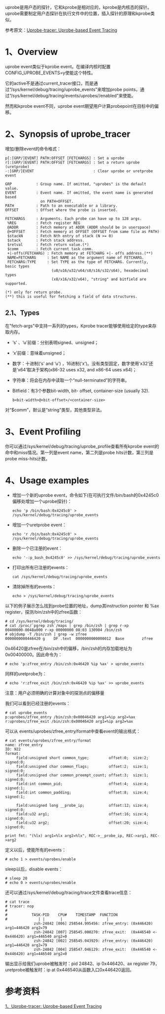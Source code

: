 uprobe是用户态的探针，它和kprobe是相对应的，kprobe是内核态的探针。uprobe需要制定用户态探针在执行文件中的位置，插入探针的原理和kprobe类似。

参考原文：[Uprobe-tracer: Uprobe-based Event Tracing](https://www.kernel.org/doc/html/latest/trace/uprobetracer.html)

# 1、Overview

uprobe event类似于kprobe event。在编译内核时配置CONFIG_UPROBE_EVENTS=y使能这个特性。

它的active不是通过current_tracer接口，而是通过“/sys/kernel/debug/tracing/uprobe_events”来增加probe points，通过“/sys/kernel/debug/tracing/events/uprobes/<EVENT>/enabled”来使能。

然而和kprobe event不同，uprobe event期望用户计算probepoint在目标中的偏移。

# 2、Synopsis of uprobe_tracer

增加/删除event的命令格式：

```
p[:[GRP/]EVENT] PATH:OFFSET [FETCHARGS] : Set a uprobe
r[:[GRP/]EVENT] PATH:OFFSET [FETCHARGS] : Set a return uprobe (uretprobe)
-:[GRP/]EVENT                           : Clear uprobe or uretprobe event

GRP           : Group name. If omitted, "uprobes" is the default value.
EVENT         : Event name. If omitted, the event name is generated based
                on PATH+OFFSET.
PATH          : Path to an executable or a library.
OFFSET        : Offset where the probe is inserted.

FETCHARGS     : Arguments. Each probe can have up to 128 args.
 %REG         : Fetch register REG
 @ADDR        : Fetch memory at ADDR (ADDR should be in userspace)
 @+OFFSET     : Fetch memory at OFFSET (OFFSET from same file as PATH)
 $stackN      : Fetch Nth entry of stack (N >= 0)
 $stack       : Fetch stack address.
 $retval      : Fetch return value.(*)
 $comm        : Fetch current task comm.
 +|-offs(FETCHARG) : Fetch memory at FETCHARG +|- offs address.(**)
 NAME=FETCHARG     : Set NAME as the argument name of FETCHARG.
 FETCHARG:TYPE     : Set TYPE as the type of FETCHARG. Currently, basic types
                     (u8/u16/u32/u64/s8/s16/s32/s64), hexadecimal types
                     (x8/x16/x32/x64), "string" and bitfield are supported.

(*) only for return probe.
(**) this is useful for fetching a field of data structures.
```

## 2.1、Types

在"fetch-args"中支持一系列的types，Kprobe tracer能够使用给定的type来存取内存。

-  ‘s’ 、‘u’前缀：分别表明signed、unsigned；
-  ‘x’前缀：意味着unsigned；
-  数字：十进制(‘s’ and ‘u’) ，16进制(‘x’)。没有类型固定，数字使用‘x32’还是‘x64’取决于架构(x86-32 uses x32, and x86-64 uses x64)；
-  字符串：将会在内存中读取一个“null-terminated”的字符串。
-  Bitfield：有3个参数bit-width, bit- offset, container-size (usually 32).
    
    ```
    b<bit-width>@<bit-offset>/<container-size>
    ```

对“$comm”，默认是“string”类型，其他类型非法。

# 3、Event Profiling

你可以通过/sys/kernel/debug/tracing/uprobe_profile查看所有kprobe event的命中和miss情况。第一列是event name，第二列是probe hits计数，第三列是probe miss-hits计数。

# 4、Usage examples

- 增加一个新的uprobe event，命令如下(在可执行文件/bin/bash的0x4245c0偏移处增加一个uprobe探针)：

    ```
    echo 'p /bin/bash:0x4245c0' > /sys/kernel/debug/tracing/uprobe_events
    ```

- 增加一个uretprobe event：

    ```
    echo 'r /bin/bash:0x4245c0' > /sys/kernel/debug/tracing/uprobe_events
    ```

- 删除一个已注册的event：

    ```
    echo '-:p_bash_0x4245c0' >> /sys/kernel/debug/tracing/uprobe_events
    ```

- 打印出所有已注册的events：

    ```
    cat /sys/kernel/debug/tracing/uprobe_events
    ```

- 清除掉所有的events：
    
    ```
    echo > /sys/kernel/debug/tracing/uprobe_events
    ```

以下的例子展示怎么找到probe位置的地址，dump其instruction pointer 和 %ax register，探测/bin/zsh中的zfree函数：

```
# cd /sys/kernel/debug/tracing/
# cat /proc/`pgrep zsh`/maps | grep /bin/zsh | grep r-xp
00400000-0048a000 r-xp 00000000 08:03 130904 /bin/zsh
# objdump -T /bin/zsh | grep -w zfree
0000000000446420 g    DF .text  0000000000000012  Base        zfree
```

0x46420是zfree在/bin/zsh中的偏移，/bin/zsh的内存加载地址为0x00400000。因此命令为：

```
# echo 'p:zfree_entry /bin/zsh:0x46420 %ip %ax' > uprobe_events
```

同样的uretprobe为：

```
# echo 'r:zfree_exit /bin/zsh:0x46420 %ip %ax' >> uprobe_events
```

注意：用户必须明确的计算对象中的探测点的偏移量

我们可以看到已经注册的events：

```
# cat uprobe_events
p:uprobes/zfree_entry /bin/zsh:0x00046420 arg1=%ip arg2=%ax
r:uprobes/zfree_exit /bin/zsh:0x00046420 arg1=%ip arg2=%ax
```

可以从 events/uprobes/zfree_entry/format中查看event的输出格式：

```
# cat events/uprobes/zfree_entry/format
name: zfree_entry
ID: 922
format:
     field:unsigned short common_type;         offset:0;  size:2; signed:0;
     field:unsigned char common_flags;         offset:2;  size:1; signed:0;
     field:unsigned char common_preempt_count; offset:3;  size:1; signed:0;
     field:int common_pid;                     offset:4;  size:4; signed:1;
     field:int common_padding;                 offset:8;  size:4; signed:1;

     field:unsigned long __probe_ip;           offset:12; size:4; signed:0;
     field:u32 arg1;                           offset:16; size:4; signed:0;
     field:u32 arg2;                           offset:20; size:4; signed:0;

print fmt: "(%lx) arg1=%lx arg2=%lx", REC->__probe_ip, REC->arg1, REC->arg2
```
    
定义以后，使能所有的events：

```
# echo 1 > events/uprobes/enable
```

sleep以后，disable events：

```
# sleep 20
# echo 0 > events/uprobes/enable
```

还可以通过/sys/kernel/debug/tracing/trace文件查看trace信息：

```
# cat trace
# tracer: nop
#
#           TASK-PID    CPU#    TIMESTAMP  FUNCTION
#              | |       |          |         |
             zsh-24842 [006] 258544.995456: zfree_entry: (0x446420) arg1=446420 arg2=79
             zsh-24842 [007] 258545.000270: zfree_exit:  (0x446540 <- 0x446420) arg1=446540 arg2=0
             zsh-24842 [002] 258545.043929: zfree_entry: (0x446420) arg1=446420 arg2=79
             zsh-24842 [004] 258547.046129: zfree_exit:  (0x446540 <- 0x446420) arg1=446540 arg2=0
```

输出显示给我们uprobe被触发时：pid 24842、ip 0x446420、ax register 79，uretprobe被触发时：ip at 0x446540从函数入口0x446420返回。


# 参考资料

[1、Uprobe-tracer: Uprobe-based Event Tracing](https://www.kernel.org/doc/html/latest/trace/uprobetracer.html)
